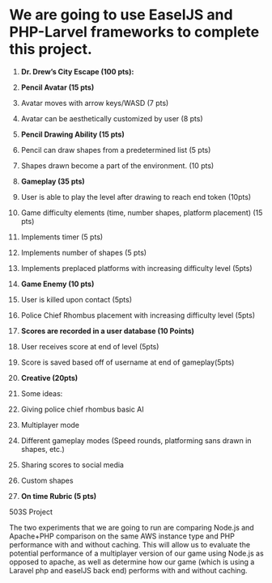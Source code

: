 # We are going to use EaselJS and PHP-Larvel frameworks to complete this project. #

1. **Dr. Drew’s City Escape (100 pts):**
2. **Pencil Avatar (15 pts)**
1. Avatar moves with arrow keys/WASD (7 pts)
2. Avatar can be aesthetically customized by user (8 pts)
3. **Pencil Drawing Ability (15 pts)**
1. Pencil can draw shapes from a predetermined list (5 pts)
2. Shapes drawn become a part of the environment. (10 pts)
4. **Gameplay (35 pts)**
1. User is able to play the level after drawing to reach end token (10pts)
2. Game difficulty elements (time, number shapes, platform placement) (15  pts)
3. Implements timer (5 pts)
4. Implements number of shapes (5 pts)
5. Implements preplaced platforms with increasing difficulty level (5pts) 
5. **Game Enemy (10 pts)**
1. User is killed upon contact (5pts)
2. Police Chief Rhombus placement with increasing difficulty level (5pts)
6. **Scores are recorded in a user database (10 Points)**
1. User receives score at end of level (5pts)
2. Score is saved based off of username at end of gameplay(5pts)
7. **Creative (20pts)**
1. Some ideas:
2. Giving police chief rhombus basic AI
3. Multiplayer mode
4. Different gameplay modes (Speed rounds, platforming sans drawn in shapes, etc.)
5. Sharing scores to social media
6. Custom shapes

8. **On time Rubric (5 pts)**















503S Project


The two experiments that we are going to run are comparing Node.js and Apache+PHP comparison on the same AWS instance type and PHP performance with and without caching. 
This will allow us to evaluate the potential performance of a multiplayer version of our game using Node.js as opposed to apache, 
as well as determine how our game (which is using a Laravel php and easelJS back end) performs with and without caching.
